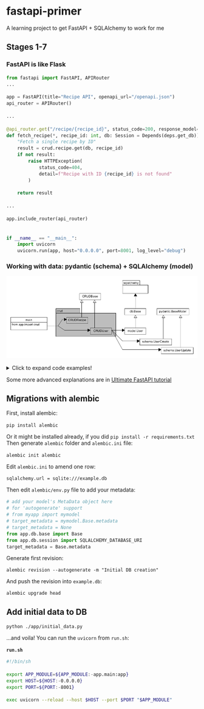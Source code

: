 # fastapi-primer
A learning project to get FastAPI + SQLAlchemy to work for me

## Stages 1-7
### FastAPI is like Flask
```python
from fastapi import FastAPI, APIRouter
...

app = FastAPI(title="Recipe API", openapi_url="/openapi.json")
api_router = APIRouter()

...

@api_router.get("/recipe/{recipe_id}", status_code=200, response_model=Recipe)
def fetch_recipe(*, recipe_id: int, db: Session = Depends(deps.get_db)) -> Any:
    "Fetch a single recipe by ID"
    result = crud.recipe.get(db, recipe_id)
    if not result:
        raise HTTPException(
            status_code=404,
            detail=f"Recipe with ID {recipe_id} is not found"
        )
    
    return result

...

app.include_router(api_router)


if __name__ == "__main__":
    import uvicorn
    uvicorn.run(app, host="0.0.0.0", port=8001, log_level="debug")
```

### Working with data: pydantic (schema) + SQLAlchemy (model)
![CRUD diagram](diagrams/crud.gif)

<details>
    <summary>Click to expand code examples!</summary>
    
**`./app/main.py`**
```python
...
from sqlalchemy.orm import Session
...
from app.schemas import Recipe, RecipeCreate, RecipeSearchResults
from app import deps
from app import crud

...

app = FastAPI(title="Recipe API", openapi_url="/openapi.json")
api_router = APIRouter()


@api_router.get("/", status_code=200)
def root(request: Request, db: Session = Depends(deps.get_db)) -> dict:   # Session is being used to get CRUD working
    """ Root GET """
    recipes = crud.recipe.get_multi(db=db, limit=10)                      # Here is the CRUD at work
    return TEMPLATES.TemplateResponse(
        "index.html",
        {"request": request, "recipes": recipes}
    )


@api_router.get("/recipe/{recipe_id}", status_code=200, response_model=Recipe)
def fetch_recipe(*, recipe_id: int, db: Session = Depends(deps.get_db)) -> Any:
    "Fetch a single recipe by ID"
    result = crud.recipe.get(db, recipe_id)
    if not result:
        raise HTTPException(
            status_code=404,
            detail=f"Recipe with ID {recipe_id} is not found"
        )
    
    return result
```

**`./app/crud/__init__.py`**
```python
from .crud_recipe import recipe
from .crud_user import user
```

**`./app/crud/crud_user.py`**
```python
from typing import Any, Dict, Optional, Union
from sqlalchemy.orm import Session

from app.crud.base import CRUDBase
from app.models.user import User
from app.schemas.user import UserCreate, UserUpdate

class CRUDUser(CRUDBase[User, UserCreate, UserUpdate]):
    def get_by_email(self, db: Session, *, email: str) -> Optional[User]:
        return db.query(User).filter(User.email == email).first()
    
    def update(self, db: Session, *, db_obj: User, obj_in: Union[UserUpdate, Dict[str, Any]]) -> User:
        if isinstance(obj_in, dict):
            update_data = obj_in
        else:
            update_data = obj_in.dict(exclude_unset=True)

        return super().update(db, db_obj=db_obj, obj_in=update_data)
    
    def is_superuser(self, user: User) -> bool:
        return user.is_superuser


user = CRUDUser(User)
```

**`./app/schemas/user.py`**
```python
from typing import Optional
from pydantic import BaseModel, EmailStr


class UserBase(BaseModel):
    first_name: Optional[str]
    surname: Optional[str]
    email: Optional[EmailStr]
    is_superuser: bool = False


# Properties to receive via API on creation
class UserCreate(UserBase):
    email: EmailStr


# Properties to receive via API on update
class UserUpdate(UserBase):
    ...
```

**`./app/models/user.py`:**
```python
from sqlalchemy import Column, Integer, String, Boolean
from sqlalchemy.orm import relationship

from app.db.base_class import Base

class User(Base):
    id = Column(Integer, primary_key=True, index=True)
    first_name = Column(String(256), nullable=True)
    surname = Column(String(256), nullable=True)
    email = Column(String, index=True, nullable=False)
    is_superuser = Column(Boolean, default=False)
    recipes = relationship(
        "Recipe",
        cascade="all,delete-orphan",
        back_populates="submitter",
        uselist=True
    )
```

[CRUD's base.py is worth looking at too](app/crud/base.py)
    
</details>

Some more advanced explanations are in [Ultimate FastAPI tutorial](https://christophergs.com/tutorials/ultimate-fastapi-tutorial-pt-7-sqlalchemy-database-setup/)

## Migrations with alembic

First, install alembic:

`pip install alembic`

Or it might be installed already, if you did `pip install -r requirements.txt`
Then generate `alembic` folder and `alembic.ini` file:

```alembic init alembic```

Edit `alembic.ini` to amend one row:

```
sqlalchemy.url = sqlite:///example.db
```

Then edit `alembic/env.py` file to add your metadata:

```python
# add your model's MetaData object here
# for 'autogenerate' support
# from myapp import mymodel
# target_metadata = mymodel.Base.metadata
# target_metadata = None
from app.db.base import Base
from app.db.session import SQLALCHEMY_DATABASE_URI
target_metadata = Base.metadata
```

Generate first revision:

```
alembic revision --autogenerate -m "Initial DB creation"
```

And push the revision into `example.db`:

```
alembic upgrade head
```

## Add initial data to DB

```
python ./app/initial_data.py
```
...and voila! You can run the `uvicorn` from `run.sh`:

**`run.sh`**
```sh
#!/bin/sh

export APP_MODULE=${APP_MODULE:-app.main:app}
export HOST=${HOST:-0.0.0.0}
export PORT=${PORT:-8001}

exec uvicorn --reload --host $HOST --port $PORT "$APP_MODULE"
```
